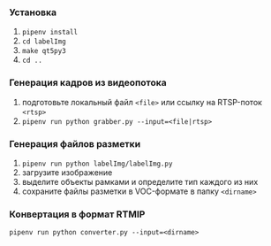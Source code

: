 ### Установка
1. `pipenv install`
1. `cd labelImg`
1. `make qt5py3`
1. `cd ..`

### Генерация кадров из видеопотока
1. подготовьте локальный файл `<file>` или ссылку на RTSP-поток `<rtsp>`
1. `pipenv run python grabber.py --input=<file|rtsp>`

### Генерация файлов разметки
1. `pipenv run python labelImg/labelImg.py`
1. загрузите изображение
1. выделите объекты рамками и определите тип каждого из них
1. сохраните файлы разметки в VOC-формате в папку `<dirname>`

### Конвертация в формат RTMIP
`pipenv run python converter.py --input=<dirname>`
